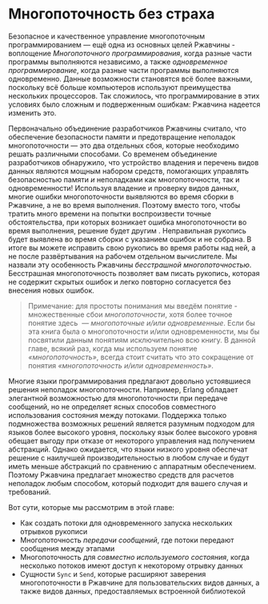 # Многопоточность без страха

Безопасное и качественное управление многопоточным программированием — ещё одна из основных целей Ржавчины - воплощение *Многопоточного программирования*, когда разные части программы выполняются независимо, а также *одновременное программирование*, когда разные части программы выполняются одновременно. Данные возможности становятся всё более важными, поскольку всё больше компьютеров используют преимущества нескольких процессоров. Так сложилось, что программирование в этих условиях было сложным и подверженным ошибкам: Ржавчина надеется изменить это.

Первоначально объединение разработчиков Ржавчины считало, что обеспечение безопасности памяти и предотвращение неполадок многопоточности — это два отдельных сбоя, которые необходимо решать различными способами. Со временем объединение разработчиков обнаружило, что устройство владения и перечень видов данных являются мощным набором средств, помогающих управлять безопасностью памяти *и* неполадками как многопоточности, так и одновременности! Используя владение и проверку видов данных, многие ошибки многопоточности выявляются во время сборки в Ржавчине, а не во время выполнения. Поэтому вместо того, чтобы тратить много времени на попытки воспроизвести точные обстоятельства, при которых возникает ошибка многопоточности во время выполнения, решение будет другим . Неправильная рукопись будет выявлена во время сборки с указанием ошибок и не собрана. В итоге вы можете исправить свою рукопись во время работы над ней, а не после развёртывания на рабочем отдельном вычислителе. Мы назвали эту особенность Ржавчины *бесстрашной* *многопоточностью*. Бесстрашная многопоточность позволяет вам писать рукопись, которая не содержит скрытых ошибок и легко повторно согласуется без внесения новых ошибок.

> Примечание: для простоты понимания мы введём понятие - множественные сбои *многопоточности*, хотя более точное понятие здесь *&nbsp;— многопоточные и/или одновременные*. Если бы эта книга была о многопоточности и/или одновременности, мы бы посвятили данным понятиям исключительно всю книгу. В данной главе, всякий раз, когда мы используем понятие *«многопоточность»*, всегда стоит считать что это сокращение от понятия *«многопоточность и/или одновременность»*.

Многие языки программирования предлагают довольно устоявшиеся решения неполадок многопоточности. Например, Erlang обладает элегантной возможностью для многопоточности при передаче сообщений, но не определяет ясных способов совместного использования состояния между потоками. Поддержка только подмножества возможных решений является разумным подходом для языков более высокого уровня, поскольку язык более высокого уровня обещает выгоду при отказе от некоторого управления над получением абстракций. Однако ожидается, что языки низкого уровня обеспечат решение с наилучшей производительностью в любом  случае и будут иметь меньше абстракций по сравнению с аппаратным обеспечением. Поэтому Ржавчина предлагает множество средств для расчетов неполадок любым способом, который подходит для вашего случая и требований.

Вот сути, которые мы рассмотрим в этой главе:

- Как создать потоки для одновременного запуска нескольких отрывков рукописи
- Многопоточность *передачи сообщений*, где потоки передают сообщения между этапами
- Многопоточность для *совместно используемого состояния*, когда несколько потоков имеют доступ к некоторому отрывку данных
- Сущности `Sync` и `Send`, которые расширяют заверения многопоточности в Ржавчине для пользовательских видов данных, а также видов данных, предоставляемых встроенной библиотекой
